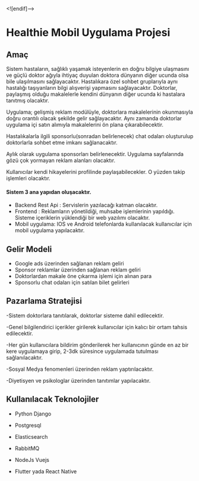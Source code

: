 
<![endif]-->

# Healthie Mobil Uygulama Projesi

## Amaç

Sistem hastaların, sağlıklı yaşamak isteyenlerin en doğru bilgiye ulaşmasını ve güçlü doktor ağıyla ihtiyaç duyulan doktora dünyanın diğer ucunda olsa bile ulaşılmasını sağlayacaktır. Hastalıkara özel sohbet gruplarıyla aynı hastalığı taşıyanların bilgi alışverişi yapmasını sağlayacaktır. Doktorlar, paylaşmış olduğu makalelerle kendini dünyanın diğer ucunda ki hastalara tanıtmış olacaktır.

Uygulama; gelişmiş reklam modülüyle, doktorlara makalelerinin okunmasıyla doğru orantılı olacak şekilde gelir sağlayacaktır. Aynı zamanda doktorlar uygulama içi satın alımıyla makalelerini ön plana çıkarabilecektir.

Hastalıkalarla ilgili sponsorlu(sonradan belirlenecek) chat odaları oluşturulup doktorlarla sohbet etme imkanı sağlanacaktır.

Aylık olarak uygulama sponsorları belirlenecektir. Uygulama sayfalarında gözü çok yormayan reklam alanları olacaktır.

Kullanıcılar kendi hikayelerini profilinde paylaşabilecekler. O yüzden takip işlemleri olacaktır.

#### Sistem 3 ana yapıdan oluşacaktır.

 - Backend Rest Api : Servislerin yazılacağı katman olacaktır.
 - Frontend : Reklamların yönetildiği, muhsabe işlemlerinin yapıldığı.
   Sisteme içeriklerin yüklendiği bir web yazılımı olacaktır.
 - Mobil uygulama: IOS ve Android telefonlarda kullanılacak kullanıcılar
   için mobil uygulama yapılacaktır.

## Gelir Modeli

 - Google ads üzerinden sağlanan reklam geliri
 - Sponsor reklamlar üzerinden sağlanan reklam geliri
 - Doktorlardan makale öne çıkarma işlemi için alınan para
 - Sponsorlu chat odaları için satılan bilet gelirleri

## Pazarlama Stratejisi

-Sistem doktorlara tanıtılarak, doktorlar sisteme dahil edilecektir.

-Genel bilgilendirici içerikler girilerek kullanıcılar için kalıcı bir ortam tahsis edilecektir.

-Her gün kullanıcılara bildirim gönderilerek her kullanıcının günde en az bir kere uygulamaya girip, 2-3dk süresince uygulamada tutulması sağlanılacaktır.

-Sosyal Medya fenomenleri üzerinden reklam yaptırılacaktır.

-Diyetisyen ve psikologlar üzerinden tanıtımlar yapılacaktır.

## Kullanılacak Teknolojiler

 - Python Django
   
  - Postgresql
   
  - Elasticsearch
   
   - RabbitMQ
   
   - NodeJs Vuejs
   
   - Flutter yada React Native

